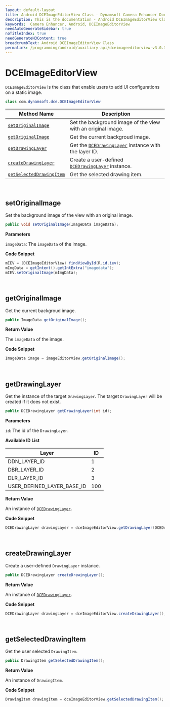 ```yaml
---
layout: default-layout
title: Android DCEImageEditorView Class - Dynamsoft Camera Enhancer Documents
description: This is the documentation - Android DCEImageEditorView Class page of Dynamsoft Camera Enhancer.
keywords:  Camera Enhancer, Android, DCEImageEditorView
needAutoGenerateSidebar: true
noTitleIndex: true
needGenerateH3Content: true
breadcrumbText: Android DCEImageEditorView Class
permalink: /programming/android/auxiliary-api/dceimageeditorview-v3.0.3.html
---
```


# DCEImageEditorView

`DCEImageEditorView` is the class that enable users to add UI configurations on a static image.

```java
class com.dynamsoft.dce.DCEImageEditorView
```

| Method Name | Description |
| ----------- | ----------- |
| [`setOriginalImage`](#setoriginalimage) | Set the background image of the view with an original image. |
| [`getOriginalImage`](#getoriginalimage) | Get the current backgroud image. |
| [`getDrawingLayer`](#getdrawinglayer) | Get the [`DCEDrawingLayer`](dcedrawinglayer.html) instance with the layer ID. |
| [`createDrawingLayer`](#createdrawinglayer) | Create a user-defined [`DCEDrawingLayer`](dcedrawinglayer.html) instance. |
| [`getSelectedDrawingItem`](#getselecteddrawingitem) | Get the selected drawing item. |

&nbsp;

## setOriginalImage

Set the background image of the view with an original image.

```java
public void setOriginalImage(ImageData imageData);
```

**Parameters**

`imageData`: The `imageData` of the image.

**Code Snippet**

```java
mIEV = (DCEImageEditorView) findViewById(R.id.iev);
mImgData = getIntent().getIntExtra("imagedata");
mIEV.setOriginalImage(mImgData);
```

&nbsp;

## getOriginalImage

Get the current backgroud image.

```java
public ImageData getOriginalImage();
```

**Return Value**

The `imageData` of the image.

**Code Snippet**

```java
ImageData image = imageEditorView.getOriginalImage();
```

&nbsp;

## getDrawingLayer

Get the instance of the target `DrawingLayer`. The target `DrawingLayer` will be created if it does not exist.

```java
public DCEDrawingLayer getDrawingLayer(int id);
```

**Parameters**

`id`: The id of the `DrawingLayer`.

**Available ID List**

| Layer | ID |
| ----- | -- |
| DDN_LAYER_ID | 1 |
| DBR_LAYER_ID | 2 |
| DLR_LAYER_ID | 3 |
| USER_DEFINED_LAYER_BASE_ID | 100 |

**Return Value**

An instance of [`DCEDrawingLayer`](dcedrawinglayer.html).

**Code Snippet**

```java
DCEDrawingLayer drawingLayer = dceImageEditorView.getDrawingLayer(DCEDrawingLayer.DDN_LAYER_ID);
```

&nbsp;

## createDrawingLayer

Create a user-defined `DrawingLayer` instance.

```java
public DCEDrawingLayer createDrawingLayer();
```

**Return Value**

An instance of [`DCEDrawingLayer`](dcedrawinglayer.html).

**Code Snippet**

```java
DCEDrawingLayer drawingLayer = dceImageEditorView.createDrawingLayer();
```

&nbsp;

## getSelectedDrawingItem

Get the user selected `DrawingItem`.

```java
public DrawingItem getSelectedDrawingItem();
```

**Return Value**

An instance of `DrawingItem`.

**Code Snippet**

```java
DrawingItem drawingItem = dceImageEditorView.getSelectedDrawingItem();
```

&nbsp;
